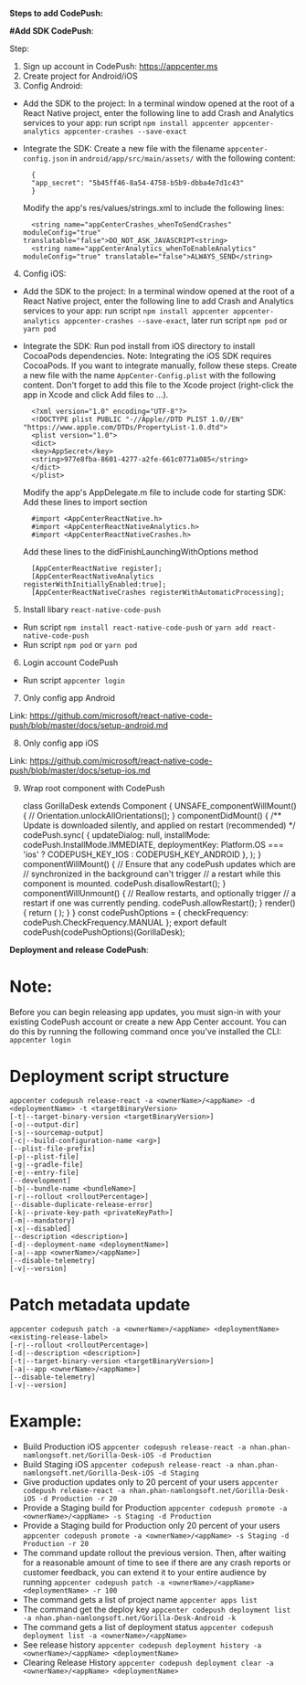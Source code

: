 **Steps to add CodePush:**

**#Add SDK CodePush**:

Step:

1. Sign up account in CodePush: https://appcenter.ms
2. Create project for Android/iOS
3. Config Android:
  - Add the SDK to the project:
      In a terminal window opened at the root of a React Native project, enter the following line to add Crash and Analytics services to your app: run script `npm install appcenter appcenter-analytics appcenter-crashes --save-exact`
  - Integrate the SDK:
      Create a new file with the filename `appcenter-config.json` in `android/app/src/main/assets/` with the following content:

          {
          "app_secret": "5b45ff46-8a54-4758-b5b9-dbba4e7d1c43"
          }

      Modify the app's res/values/strings.xml to include the following lines:

          <string name="appCenterCrashes_whenToSendCrashes" moduleConfig="true" translatable="false">DO_NOT_ASK_JAVASCRIPT<string>
          <string name="appCenterAnalytics_whenToEnableAnalytics" moduleConfig="true" translatable="false">ALWAYS_SEND</string>

4. Config iOS:
  - Add the SDK to the project:
      In a terminal window opened at the root of a React Native project, enter the following line to add Crash and Analytics services to your app: run script `npm install appcenter appcenter-analytics appcenter-crashes --save-exact`, later run script `npm pod` or `yarn pod`
  - Integrate the SDK:
      Run pod install from iOS directory to install CocoaPods dependencies.
      Note: Integrating the iOS SDK requires CocoaPods. If you want to integrate manually, follow these steps.
      Create a new file with the name `AppCenter-Config.plist` with the following content. Don't forget to add this file to the Xcode project (right-click the app in Xcode and click Add files to <App Name>...).

          <?xml version="1.0" encoding="UTF-8"?>
          <!DOCTYPE plist PUBLIC "-//Apple//DTD PLIST 1.0//EN" "https://www.apple.com/DTDs/PropertyList-1.0.dtd">
          <plist version="1.0">
          <dict>
          <key>AppSecret</key>
          <string>977e8fba-8601-4277-a2fe-661c0771a085</string>
          </dict>
          </plist>

      Modify the app's AppDelegate.m file to include code for starting SDK:
      Add these lines to import section

          #import <AppCenterReactNative.h>
          #import <AppCenterReactNativeAnalytics.h>
          #import <AppCenterReactNativeCrashes.h>

      Add these lines to the didFinishLaunchingWithOptions method

          [AppCenterReactNative register];
          [AppCenterReactNativeAnalytics registerWithInitiallyEnabled:true];
          [AppCenterReactNativeCrashes registerWithAutomaticProcessing];

5. Install libary `react-native-code-push`
  - Run script `npm install react-native-code-push` or `yarn add react-native-code-push`
  - Run script `npm pod` or `yarn pod`

6. Login account CodePush
  - Run script `appcenter login`

7. Only config app Android

Link: https://github.com/microsoft/react-native-code-push/blob/master/docs/setup-android.md

8. Only config app iOS

Link: https://github.com/microsoft/react-native-code-push/blob/master/docs/setup-ios.md

9. Wrap root component with CodePush

    class GorillaDesk extends Component {
      UNSAFE_componentWillMount() {
        // Orientation.unlockAllOrientations();
      }
      componentDidMount() {
        /** Update is downloaded silently, and applied on restart (recommended) */
        codePush.sync(
          {
            updateDialog: null,
            installMode: codePush.InstallMode.IMMEDIATE,
            deploymentKey: Platform.OS === 'ios' ? CODEPUSH_KEY_IOS : CODEPUSH_KEY_ANDROID
          },
        );
      }
      componentWillMount() {
        // Ensure that any codePush updates which are
        // synchronized in the background can't trigger
        // a restart while this component is mounted.
        codePush.disallowRestart();
      }
      componentWillUnmount() {
        // Reallow restarts, and optionally trigger
        // a restart if one was currently pending.
        codePush.allowRestart();
      }
      render() {
        return (
          <Provider store={store} >
            <App />
          </Provider>
        );
      }
    }
    const codePushOptions = { checkFrequency: codePush.CheckFrequency.MANUAL };
    export default codePush(codePushOptions)(GorillaDesk);

**Deployment and release CodePush**:
# Note: 
Before you can begin releasing app updates, you must sign-in with your existing CodePush account or create a new App Center account. You can do this by running the following command once you've installed the CLI: `appcenter login`

# Deployment script structure

    appcenter codepush release-react -a <ownerName>/<appName> -d <deploymentName> -t <targetBinaryVersion>
    [-t|--target-binary-version <targetBinaryVersion>]
    [-o|--output-dir]
    [-s|--sourcemap-output]
    [-c|--build-configuration-name <arg>]
    [--plist-file-prefix]
    [-p|--plist-file]
    [-g|--gradle-file]
    [-e|--entry-file]
    [--development]
    [-b|--bundle-name <bundleName>]
    [-r|--rollout <rolloutPercentage>]
    [--disable-duplicate-release-error]
    [-k|--private-key-path <privateKeyPath>]
    [-m|--mandatory]
    [-x|--disabled]
    [--description <description>]
    [-d|--deployment-name <deploymentName>]
    [-a|--app <ownerName>/<appName>]
    [--disable-telemetry]
    [-v|--version]

# Patch metadata update

    appcenter codepush patch -a <ownerName>/<appName> <deploymentName> <existing-release-label>
    [-r|--rollout <rolloutPercentage>]
    [-d|--description <description>]
    [-t|--target-binary-version <targetBinaryVersion>]
    [-a|--app <ownerName>/<appName>]
    [--disable-telemetry]
    [-v|--version]

# Example: 

  - Build Production iOS
  `appcenter codepush release-react -a nhan.phan-namlongsoft.net/Gorilla-Desk-iOS -d Production`
  - Build Staging iOS
  `appcenter codepush release-react -a nhan.phan-namlongsoft.net/Gorilla-Desk-iOS -d Staging`
  - Give production updates only to 20 percent of your users
  `appcenter codepush release-react -a nhan.phan-namlongsoft.net/Gorilla-Desk-iOS -d Production -r 20`
  - Provide a Staging build for Production
  `appcenter codepush promote -a <ownerName>/<appName> -s Staging -d Production`
  - Provide a Staging build for Production only 20 percent of your users
  `appcenter codepush promote -a <ownerName>/<appName> -s Staging -d Production -r 20`
  - The command update rollout the previous version. Then, after waiting for a reasonable amount of time to see if there are any crash reports or customer feedback, you can extend it to your entire audience by running
  `appcenter codepush patch -a <ownerName>/<appName> <deploymentName> -r 100`
  - The command gets a list of project name
  `appcenter apps list`
  - The command get the deploy key
  `appcenter codepush deployment list -a nhan.phan-namlongsoft.net/Gorilla-Desk-Android -k`
  - The command gets a list of deployment status
  `appcenter codepush deployment list -a <ownerName>/<appName>`
  - See release history
  `appcenter codepush deployment history -a <ownerName>/<appName> <deploymentName>`
  - Clearing Release History
  `appcenter codepush deployment clear -a <ownerName>/<appName> <deploymentName>`

  
